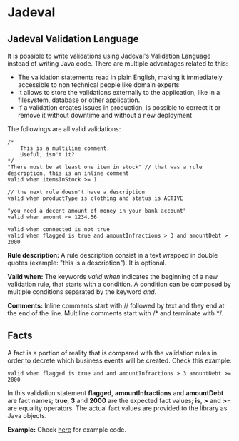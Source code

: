# Jadeval

## Jadeval Validation Language

It is possible to write validations using Jadeval's Validation Language instead of writing Java code.
There are multiple advantages related to this:
- The validation statements read in plain English, making it immediately accessible to non technical people like domain experts
- It allows to store the validations externally to the application, like in a filesystem, database or other application.
- If a validation creates issues in production, is possible to correct it or remove it without downtime and without a new deployment

The followings are all valid validations:
~~~~
/*
    This is a multiline comment.
    Useful, isn't it?
*/
"There must be at least one item in stock" // that was a rule description, this is an inline comment
valid when itemsInStock >= 1

// the next rule doesn't have a description
valid when productType is clothing and status is ACTIVE

"you need a decent amount of money in your bank account"
valid when amount <= 1234.56

valid when connected is not true
valid when flagged is true and amountInfractions > 3 and amountDebt > 2000
~~~~

**Rule description:**
A rule description consist in a text wrapped in double quotes (example: "this is a description"). It is optional.

**Valid when:**
The keywords *valid when* indicates the beginning of a new validation rule, that starts with a condition. A condition can be composed
by multiple conditions separated by the keyword *and*.

**Comments:**
Inline comments start with // followed by text and they end at the end of the line.
Multiline comments start with /* and terminate with */.

## Facts
A fact is a portion of reality that is compared with the validation rules in order to decrete
which business events will be created. Check this example:
~~~~
valid when flagged is true and and amountInfractions > 3 amountDebt >= 2000
~~~~
In this validation statement **flagged**, **amountInfractions** and **amountDebt** are fact names; **true**, **3** and **2000** are the expected fact values;
 **is**, **>** and **>=** are equality operators.
The actual fact values are provided to the library as Java objects.

**Example:** Check [here](src/examples/nl/suriani/jadeval/examples/validation/jvl/) for example code.

